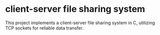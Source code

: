 # client-server file sharing system
 This project implements a client-server file sharing system in C, utilizing TCP sockets for reliable data transfer.
